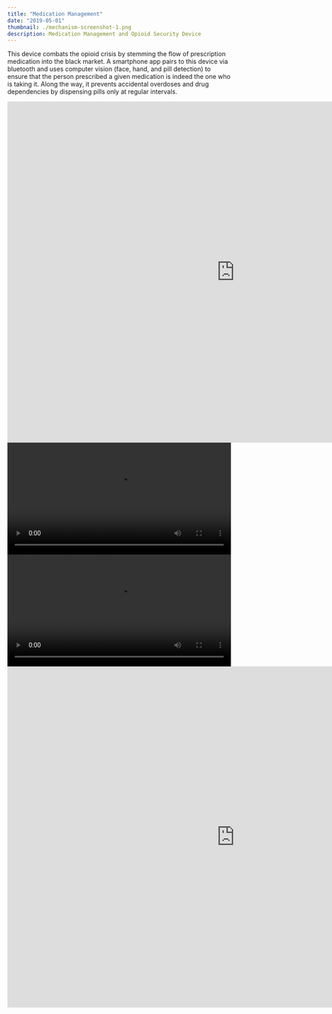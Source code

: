 ```yaml
---
title: "Medication Management"
date: "2019-05-01"
thumbnail: ./mechanism-screenshot-1.png
description: Medication Management and Opioid Security Device
---
```


This device combats the opioid crisis by stemming the flow of prescription medication into the black market. A smartphone app pairs to this device via bluetooth and uses computer vision (face, hand, and pill detection) to ensure that the person prescribed a given medication is indeed the one who is taking it. Along the way, it prevents accidental overdoses and drug dependencies by dispensing pills only at regular intervals.

<iframe src="https://myhub.autodesk360.com/ue2a8034b/shares/public/SH56a43QTfd62c1cd96848732deaab33ae16?mode=embed" width="1024" height="768" allowfullscreen="true" webkitallowfullscreen="true" mozallowfullscreen="true"  frameborder="0"></iframe>

<div class="kg-embed-card kg-width-full">
    <video width="100%" autoplay loop>
        <source src="dispenser-demo.mp4" type="video/mp4"/>
        Your browser does not support the video tag :(
    </video>

</div>

<div class="kg-embed-card">
    <video width="100%" autoplay loop>
        <source src="device-turntable-1.mp4" type="video/mp4"/>
        Your browser does not support the video tag :(
    </video>

</div>

<iframe src="https://myhub.autodesk360.com/ue2a8034b/shares/public/SH56a43QTfd62c1cd968a5755ac245963472?mode=embed" width="1024" height="768" allowfullscreen="true" webkitallowfullscreen="true" mozallowfullscreen="true"  frameborder="0"></iframe>
<!-- 
<div class="kg-embed-card kg-width-wide">
    <iframe src="https://myhub.autodesk360.com/ue2a8034b/shares/public/SH56a43QTfd62c1cd96848732deaab33ae16?mode=embed" width="800" height="600" allowfullscreen="true" webkitallowfullscreen="true" mozallowfullscreen="true"  frameborder="0"></iframe>
</div> -->

<div class="kg-embed-card">
        <source src="device-turntable-1.html"/>

</div>
